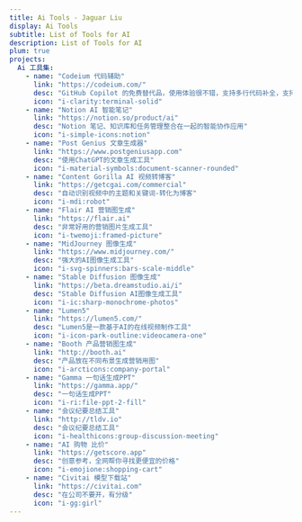 ```yaml
---
title: Ai Tools - Jaguar Liu
display: Ai Tools
subtitle: List of Tools for AI
description: List of Tools for AI
plum: true
projects:
  Ai 工具集:
    - name: "Codeium 代码辅助"
      link: "https://codeium.com/"
      desc: "GitHub Copilot 的免费替代品，使用体验很不错，支持多行代码补全，支持自然语言识别，个人使用永久免费"
      icon: "i-clarity:terminal-solid"
    - name: "Notion AI 智能笔记"
      link: "https://notion.so/product/ai"
      desc: "Notion 笔记、知识库和任务管理整合在一起的智能协作应用"
      icon: "i-simple-icons:notion"
    - name: "Post Genius 文章生成器"
      link: "https://www.postgeniusapp.com"
      desc: "使用ChatGPT的文章生成工具"
      icon: "i-material-symbols:document-scanner-rounded"
    - name: "Content Gorilla AI 视频转博客"
      link: "https://getcgai.com/commercial"
      desc: "自动识别视频中的主题和关键词-转化为博客"
      icon: "i-mdi:robot"
    - name: "Flair AI 营销图生成"
      link: "https://flair.ai"
      desc: "非常好用的营销图片生成工具"
      icon: "i-twemoji:framed-picture"
    - name: "MidJourney 图像生成"
      link: "https://www.midjourney.com/"
      desc: "强大的AI图像生成工具"
      icon: "i-svg-spinners:bars-scale-middle"
    - name: "Stable Diffusion 图像生成"
      link: "https://beta.dreamstudio.ai/i"
      desc: "Stable Diffusion AI图像生成工具"
      icon: "i-ic:sharp-monochrome-photos"
    - name: "Lumen5"
      link: "https://lumen5.com/"
      desc: "Lumen5是一款基于AI的在线视频制作工具"
      icon: "i-icon-park-outline:videocamera-one"
    - name: "Booth 产品营销图生成"
      link: "http://booth.ai"
      desc: "产品放在不同布景生成营销用图"
      icon: "i-arcticons:company-portal"
    - name: "Gamma 一句话生成PPT"
      link: "https://gamma.app/"
      desc: "一句话生成PPT"
      icon: "i-ri:file-ppt-2-fill"
    - name: "会议纪要总结工具"
      link: "http://tldv.io"
      desc: "会议纪要总结工具"
      icon: "i-healthicons:group-discussion-meeting"
    - name: "AI 购物 比价"
      link: "https://getscore.app"
      desc: "创意参考，全网帮你寻找更便宜的价格"
      icon: "i-emojione:shopping-cart"
    - name: "Civitai 模型下载站"
      link: "https://civitai.com"
      desc: "在公司不要开，有分级"
      icon: "i-gg:girl"
---
```


<ListAiProjects :projects="frontmatter.projects" />
